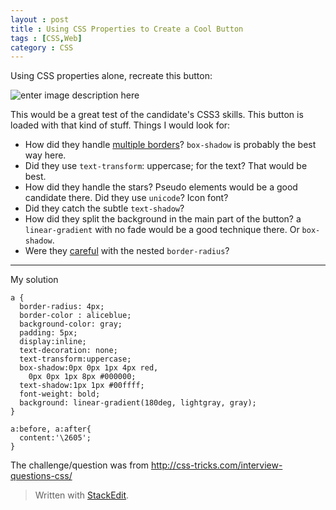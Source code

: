 ```yaml
---
layout : post
title : Using CSS Properties to Create a Cool Button
tags : [CSS,Web]
category : CSS
---
```


Using CSS properties alone, recreate this button:

![enter image description here](http://cdn.css-tricks.com/wp-content/uploads/2013/10/css-button.png)

This would be a great test of the candidate's CSS3 skills. This button is loaded with that kind of stuff. Things I would look for:

 - How did they handle [multiple borders](http://css-tricks.com/snippets/css/multiple-borders/)? `box-shadow` is probably the best way here.
 - Did they use `text-transform`: uppercase; for the text? That would be best.
 - How did they handle the stars? Pseudo elements would be a good candidate there. Did they use `unicode`? Icon font?
 - Did they catch the subtle `text-shadow`?
 - How did they split the background in the main part of the button? a `linear-gradient` with no fade would be a good technique there. Or `box-shadow`.
 - Were they [careful](http://css-tricks.com/public-service-announcement-careful-with-your-nested-border-radii/) with the nested `border-radius`?


----------


My solution

    a {
      border-radius: 4px;
      border-color : aliceblue;
      background-color: gray;
      padding: 5px;  
      display:inline;
      text-decoration: none;
      text-transform:uppercase;
      box-shadow:0px 0px 1px 4px red,
        0px 0px 1px 8px #000000;
      text-shadow:1px 1px #00ffff;
      font-weight: bold;     
      background: linear-gradient(180deg, lightgray, gray);
    }
    
    a:before, a:after{
      content:'\2605';
    }


The challenge/question was from http://css-tricks.com/interview-questions-css/
> Written with [StackEdit](https://stackedit.io/).
